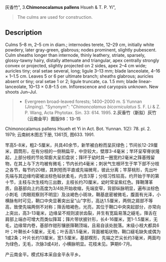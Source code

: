灰香竹",
3.**Chimonocalamus pallens** Hsueh & T. P. Yi",

> The culms are used for construction.

## Description
Culms 5–8 m, 2–5 cm in diam.; internodes terete, 12–29 cm, initially white powdery, later gray-green, glabrous; nodes prominent, slightly pubescent. Culm sheaths longer than internode, thinly leathery, striate, sparsely, glossy-tawny hairy, distally attenuate and triangular, apex centrally strongly convex or projected, slightly projected on 2 sides, apex 2–4 cm wide; auricles tiny; oral setae several, long; ligule 3–13 mm; blade lanceolate, 4–16 × 1–1.5 cm. Leaves 5 or 6 per ultimate branch; sheaths glabrous; auricles absent or tiny; oral setae 1 or 2; ligule truncate, ca. 1.5 mm; blade linear-lanceolate, 10–13 × 0.8–1.5 cm. Inflorescence and caryopsis unknown. New shoots Jun–Jul.

> * Evergreen broad-leaved forests; 1400–2000 m. S Yunnan (Jinping).
  "Synonym": "*Chimoncalamus bicorniculatus* S. F. Li &amp; Z. P. Wang, Acta Phytotax. Sin. 33: 614. 1995.
**2.灰香竹（新拟）灰竹（云南金平）图版98：13-15**

Chimonocalamus pallens Hsueh et Yi in Act. Bot. Yunnan. 1(2): 78. pl. 2. 1979; 云南树木图志下册, 1361页, 图633. 1991.

竿高5-8米，粗2-5厘米，共具40余节，新竿被白粉而呈灰绿色；节间长12-29厘米，圆筒形，在有分枝的一侧稍扁平，中空较大，壁厚3-4毫米；竿环呈窄脊状隆起，上部分枝的节处常膨大呈扣盘状；箨环于幼时具一圈宽约2毫米之箨基残留物，在其上与下方均被有微毛；节内长约4毫米；刺状气生根环生于竿下部不分枝之各节，每节约20根，其刺短而平直或先端微弯，彼此分离；竿芽桃形，先出叶先端与其边缘均密被淡棕色毡状柔毛，内含3芽；分枝习性较高，约开始于竿的第十节，主枝与次生枝均三出数，主枝长约70厘米，幼时常呈紫红色。箨鞘薄革质，自基部向上约高度为3/4处开始收缩，先端变窄，背部纵脉明显，遍布淡棕色小刺毛（肉眼观察则不明显）及淡褐色小斑块，鞘基底密被微毛，腹面有光泽，小横脉有时可见，鞘口中央显著突出呈“山”字形，高达1.5厘米，两侧之肩部不等高，致使先端两侧不对称；箨舌暗褐色，光亮，其位于鞘口中央突起部分，亦常向上突出，高3-13毫米，边缘呈不规则波状齿裂，并生有宽扁易落之繸毛，箨舌在肩部上端亦可增大而类似箨耳；箨片带状披针形，长4-16厘米，宽1-1.5厘米，无毛，边缘常内卷，基部作钳形镶嵌箨鞘顶端，且易自该处脱落。末级小枝大都具6叶；叶鞘长4-5厘米，无毛；叶舌高1.5毫米，背面被垢状物，鞘口繸毛缺失或偶为1或2条；叶片长约13厘米，宽1.5厘米，基部楔形，先端之芒尖长约3毫米，两面均为绿色，无毛，次脉3或4对，小横脉明显。花枝未见。笋期6-7月。

产云南金平。模式标本采自金平永平乡。
